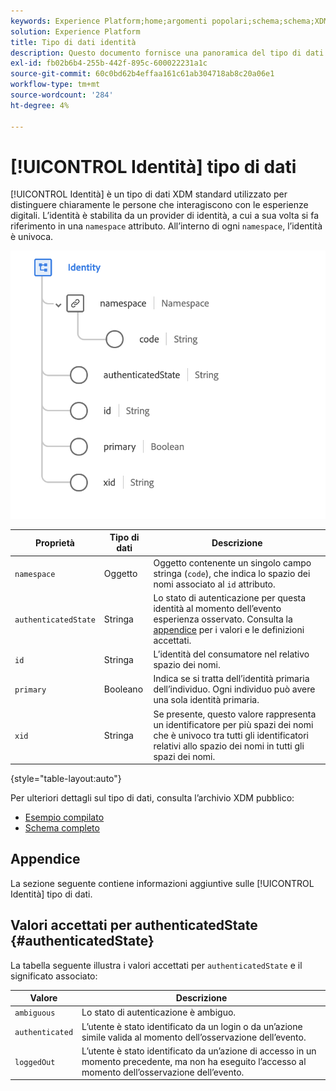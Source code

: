 ```yaml
---
keywords: Experience Platform;home;argomenti popolari;schema;schema;XDM;campi;schemi;schemi;identità;tipo di dati;tipo di dati;tipo di dati;
solution: Experience Platform
title: Tipo di dati identità
description: Questo documento fornisce una panoramica del tipo di dati XDM per l’identità.
exl-id: fb02b6b4-255b-442f-895c-600022231a1c
source-git-commit: 60c0bd62b4effaa161c61ab304718ab8c20a06e1
workflow-type: tm+mt
source-wordcount: '284'
ht-degree: 4%

---
```


# [!UICONTROL Identità] tipo di dati

[!UICONTROL Identità] è un tipo di dati XDM standard utilizzato per distinguere chiaramente le persone che interagiscono con le esperienze digitali. L’identità è stabilita da un provider di identità, a cui a sua volta si fa riferimento in una `namespace` attributo. All’interno di ogni `namespace`, l’identità è univoca.

<img src="../images/data-types/identity.png" width="550" /><br />

| Proprietà | Tipo di dati | Descrizione |
| --- | --- | --- |
| `namespace` | Oggetto | Oggetto contenente un singolo campo stringa (`code`), che indica lo spazio dei nomi associato al `id` attributo. |
| `authenticatedState` | Stringa | Lo stato di autenticazione per questa identità al momento dell’evento esperienza osservato. Consulta la [appendice](#authenticatedState) per i valori e le definizioni accettati. |
| `id` | Stringa | L’identità del consumatore nel relativo spazio dei nomi. |
| `primary` | Booleano | Indica se si tratta dell’identità primaria dell’individuo. Ogni individuo può avere una sola identità primaria. |
| `xid` | Stringa | Se presente, questo valore rappresenta un identificatore per più spazi dei nomi che è univoco tra tutti gli identificatori relativi allo spazio dei nomi in tutti gli spazi dei nomi. |

{style="table-layout:auto"}

Per ulteriori dettagli sul tipo di dati, consulta l’archivio XDM pubblico:

* [Esempio compilato](https://github.com/adobe/xdm/blob/master/components/datatypes/identity.example.1.json)
* [Schema completo](https://github.com/adobe/xdm/blob/master/components/datatypes/identity.schema.json)

## Appendice

La sezione seguente contiene informazioni aggiuntive sulle [!UICONTROL Identità] tipo di dati.

## Valori accettati per authenticatedState {#authenticatedState}

La tabella seguente illustra i valori accettati per `authenticatedState` e il significato associato:

| Valore | Descrizione |
| --- | --- |
| `ambiguous` | Lo stato di autenticazione è ambiguo. |
| `authenticated` | L’utente è stato identificato da un login o da un’azione simile valida al momento dell’osservazione dell’evento. |
| `loggedOut` | L’utente è stato identificato da un’azione di accesso in un momento precedente, ma non ha eseguito l’accesso al momento dell’osservazione dell’evento. |
